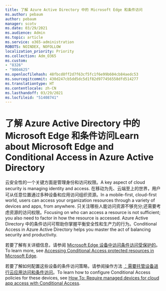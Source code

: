 ```yaml
---
title: 了解 Azure Active Directory 中的 Microsoft Edge 和条件访问
ms.author: pebaum
author: pebaum
manager: scotv
ms.date: 03/29/2021
ms.audience: Admin
ms.topic: article
ms.service: o365-administration
ROBOTS: NOINDEX, NOFOLLOW
localization_priority: Priority
ms.collection: Adm_O365
ms.custom:
- "8326"
- "9004625"
ms.openlocfilehash: 48fbcd8ff2d7f63cf5fc1f6e99b604cb84aedc53
ms.sourcegitcommit: 430d247cb5dd5dc5d1f82d977456558dfd514277
ms.translationtype: HT
ms.contentlocale: zh-CN
ms.lasthandoff: 03/29/2021
ms.locfileid: "51408741"
---
```

# <a name="learn-about-microsoft-edge-and-conditional-access-in-azure-active-directory"></a><span data-ttu-id="fa83a-102">了解 Azure Active Directory 中的 Microsoft Edge 和条件访问</span><span class="sxs-lookup"><span data-stu-id="fa83a-102">Learn about Microsoft Edge and Conditional Access in Azure Active Directory</span></span>

<span data-ttu-id="fa83a-103">云安全性的一个关键方面是管理身份和访问权限。</span><span class="sxs-lookup"><span data-stu-id="fa83a-103">A key aspect of cloud security is managing identity and access.</span></span> <span data-ttu-id="fa83a-104">在移动为先、云端至上的世界，用户可从任意位置通过多种设备和应用访问组织资源。</span><span class="sxs-lookup"><span data-stu-id="fa83a-104">In a mobile-first, cloud-first world, users can access your organization resources through a variety of devices and apps, from anywhere.</span></span> <span data-ttu-id="fa83a-105">只关注哪些人能访问资源不够充分;还需要考虑资源的访问权限。</span><span class="sxs-lookup"><span data-stu-id="fa83a-105">Focusing on who can access a resource is not sufficient; you also need to factor in how the resource is accessed.</span></span> <span data-ttu-id="fa83a-106">Azure Active Directory 中的条件访问可帮助你掌握平衡安全性和生产力的行为。</span><span class="sxs-lookup"><span data-stu-id="fa83a-106">Conditional Access in Azure Active Directory helps you master the act of balancing security and productivity.</span></span>

<span data-ttu-id="fa83a-107">若要了解有关详细信息，请参阅 [Microsoft Edge 设备中访问条件访问受保护的](https://go.microsoft.com/fwlink/?linkid=2152158)。</span><span class="sxs-lookup"><span data-stu-id="fa83a-107">To learn more, see [Accessing Conditional Access protected resources in Microsoft Edge](https://go.microsoft.com/fwlink/?linkid=2152158).</span></span>

<span data-ttu-id="fa83a-108">若要了解如何配置这些设备的条件访问策略，请参阅操作方法 [：需要托管设备进行云应用访问和条件访问](https://go.microsoft.com/fwlink/?linkid=2137682)。</span><span class="sxs-lookup"><span data-stu-id="fa83a-108">To learn how to configure Conditional Access policies for these devices, see [How To: Require managed devices for cloud app access with Conditional Access](https://go.microsoft.com/fwlink/?linkid=2137682).</span></span>